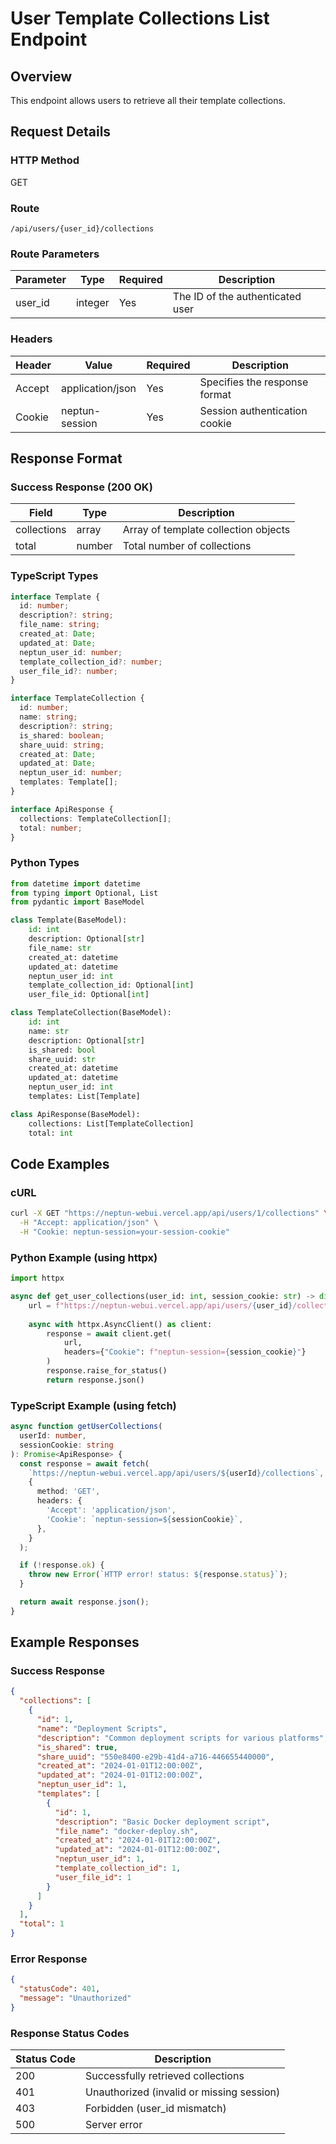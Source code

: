 # User Template Collections List Endpoint

## Overview

This endpoint allows users to retrieve all their template collections.

## Request Details

### HTTP Method

GET

### Route

`/api/users/{user_id}/collections`

### Route Parameters

| Parameter | Type    | Required | Description                    |
|-----------|---------|----------|--------------------------------|
| user_id   | integer | Yes      | The ID of the authenticated user |

### Headers

| Header          | Value            | Required | Description                    |
|-----------------|------------------|----------|--------------------------------|
| Accept          | application/json | Yes      | Specifies the response format |
| Cookie          | neptun-session   | Yes      | Session authentication cookie |

## Response Format

### Success Response (200 OK)

| Field       | Type    | Description                                     |
|-------------|---------|------------------------------------------------|
| collections | array   | Array of template collection objects            |
| total       | number  | Total number of collections                     |

### TypeScript Types

```typescript
interface Template {
  id: number;
  description?: string;
  file_name: string;
  created_at: Date;
  updated_at: Date;
  neptun_user_id: number;
  template_collection_id?: number;
  user_file_id?: number;
}

interface TemplateCollection {
  id: number;
  name: string;
  description?: string;
  is_shared: boolean;
  share_uuid: string;
  created_at: Date;
  updated_at: Date;
  neptun_user_id: number;
  templates: Template[];
}

interface ApiResponse {
  collections: TemplateCollection[];
  total: number;
}
```

### Python Types

```python
from datetime import datetime
from typing import Optional, List
from pydantic import BaseModel

class Template(BaseModel):
    id: int
    description: Optional[str]
    file_name: str
    created_at: datetime
    updated_at: datetime
    neptun_user_id: int
    template_collection_id: Optional[int]
    user_file_id: Optional[int]

class TemplateCollection(BaseModel):
    id: int
    name: str
    description: Optional[str]
    is_shared: bool
    share_uuid: str
    created_at: datetime
    updated_at: datetime
    neptun_user_id: int
    templates: List[Template]

class ApiResponse(BaseModel):
    collections: List[TemplateCollection]
    total: int
```

## Code Examples

### cURL

```bash
curl -X GET "https://neptun-webui.vercel.app/api/users/1/collections" \
  -H "Accept: application/json" \
  -H "Cookie: neptun-session=your-session-cookie"
```

### Python Example (using httpx)

```python
import httpx

async def get_user_collections(user_id: int, session_cookie: str) -> dict:
    url = f"https://neptun-webui.vercel.app/api/users/{user_id}/collections"
    
    async with httpx.AsyncClient() as client:
        response = await client.get(
            url,
            headers={"Cookie": f"neptun-session={session_cookie}"}
        )
        response.raise_for_status()
        return response.json()
```

### TypeScript Example (using fetch)

```typescript
async function getUserCollections(
  userId: number,
  sessionCookie: string
): Promise<ApiResponse> {
  const response = await fetch(
    `https://neptun-webui.vercel.app/api/users/${userId}/collections`,
    {
      method: 'GET',
      headers: {
        'Accept': 'application/json',
        'Cookie': `neptun-session=${sessionCookie}`,
      },
    }
  );

  if (!response.ok) {
    throw new Error(`HTTP error! status: ${response.status}`);
  }

  return await response.json();
}
```

## Example Responses

### Success Response

```json
{
  "collections": [
    {
      "id": 1,
      "name": "Deployment Scripts",
      "description": "Common deployment scripts for various platforms",
      "is_shared": true,
      "share_uuid": "550e8400-e29b-41d4-a716-446655440000",
      "created_at": "2024-01-01T12:00:00Z",
      "updated_at": "2024-01-01T12:00:00Z",
      "neptun_user_id": 1,
      "templates": [
        {
          "id": 1,
          "description": "Basic Docker deployment script",
          "file_name": "docker-deploy.sh",
          "created_at": "2024-01-01T12:00:00Z",
          "updated_at": "2024-01-01T12:00:00Z",
          "neptun_user_id": 1,
          "template_collection_id": 1,
          "user_file_id": 1
        }
      ]
    }
  ],
  "total": 1
}
```

### Error Response

```json
{
  "statusCode": 401,
  "message": "Unauthorized"
}
```

### Response Status Codes

| Status Code | Description                                |
|-------------|--------------------------------------------|
| 200         | Successfully retrieved collections         |
| 401         | Unauthorized (invalid or missing session)   |
| 403         | Forbidden (user_id mismatch)               |
| 500         | Server error                               |
